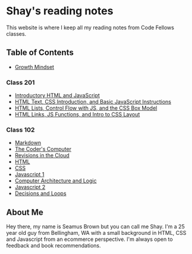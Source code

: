 # Shay's reading notes

This website is where I keep all my reading notes from Code Fellows classes.

## Table of Contents

- [Growth Mindset](growth-mindset.md)

### Class 201

- [Introductory HTML and JavaScript](class-01.md)
- [HTML Text, CSS Introduction, and Basic JavaScript Instructions](class-02.md)
- [HTML Lists, Control Flow with JS, and the CSS Box Model](class-03.md)
- [HTML Links, JS Functions, and Intro to CSS Layout](class-04.md)

### Class 102

- [Markdown](markdown.md)
- [The Coder's Computer](the-coders-computer.md)
- [Revisions in the Cloud](revisions.md)
- [HTML](its-html.md)
- [CSS](css.md)
- [Javascript 1](dynamic-web.md)
- [Computer Architecture and Logic](computer-logic.md)
- [Javascript 2](program-java.md)
- [Decisions and Loops](decisions.md)

## About Me

Hey there, my name is Seamus Brown but you can call me Shay. I'm a 25 year old guy from Bellingham, WA with a small background in HTML, CSS and Javascript from an ecommerce perspective. I'm always open to feedback and book recommendations.
